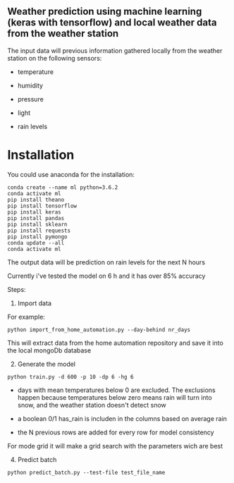 ## Weather prediction using machine learning (keras with tensorflow) and local weather data from the weather station


The input data will previous information gathered locally from the weather station on the following sensors:

- temperature 

- humidity

- pressure

- light

- rain levels

# Installation
You could use anaconda for the installation:
````
conda create --name ml python=3.6.2
conda activate ml
pip install theano
pip install tensorflow
pip install keras
pip install pandas
pip install sklearn
pip install requests
pip install pymongo
conda update --all
conda activate ml
````

The output data will be prediction on rain levels for the next N hours

Currently i've tested the model on 6 h and it has over 85% accuracy

Steps:

1. Import data

For example:

````
python import_from_home_automation.py --day-behind nr_days
````

This will extract data from the home automation repository and save it into the local mongoDb database


2. Generate the model 
````
python train.py -d 600 -p 10 -dp 6 -hg 6
````



- days with mean temperatures below 0 are excluded. The exclusions happen because
temperatures below zero means rain will turn into snow, and the weather station doesn't detect snow

- a boolean 0/1 has_rain is includen in the columns based on average rain

- the N previous rows are added for every row for model consistency

For mode grid it will make a grid search with the parameters wich are best

4. Predict batch
````
python predict_batch.py --test-file test_file_name 
````